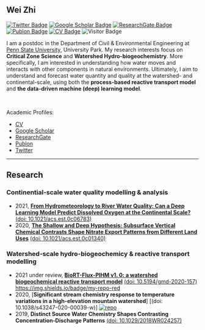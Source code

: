 ## Wei Zhi

[![Twitter Badge](https://img.shields.io/twitter/follow/WeiZhiWater?style=social)](https://twitter.com/WeiZhiWater)
[![Google Scholar Badge](https://img.shields.io/badge/Google-Scholar-orange)](https://scholar.google.com/citations?user=5bEiQqwAAAAJ&hl=en)
[![ResearchGate Badge](https://img.shields.io/badge/My-ReserchGate-green)](https://www.researchgate.net/profile/Wei_Zhi6)
[![Publon Badge](https://img.shields.io/badge/My-Publon-blue)](https://publons.com/researcher/1432883/wei-zhi/)
[![CV Badge](https://img.shields.io/badge/My-CV-critical)](https://drive.google.com/file/d/1mI0sUjJaModaYELef4ml_y2npa_izZno/view?usp=sharing)
![Visitor Badge](https://visitor-badge.laobi.icu/badge?page_id=WeiZhiWater.WeiZhiWater)

I am a postdoc in the Department of Civil & Environmental Engineering at [Penn State University](https://www.psu.edu/), University Park. My research interests focus on **Critical Zone Science** and **Watershed Hydro-biogeochemistry**. More specifically, I am interested in understanding how water moves and interacts with other components in natural environments. Ultimately, I aim to understand and forecast water quantity and quality at the watershed- and continental-scale, using both the **process-based reactive transport model** and **the data-driven machine (deep) learning model**. 

<br/>

Academic Profiles:
- [CV](https://drive.google.com/file/d/1mI0sUjJaModaYELef4ml_y2npa_izZno/view?usp=sharing)
- [Google Scholar](https://scholar.google.com/citations?user=5bEiQqwAAAAJ&hl=en)
- [ResearchGate](https://www.researchgate.net/profile/Wei_Zhi6)
- [Publon](https://publons.com/researcher/1432883/wei-zhi/)
- [Twitter](https://twitter.com/WeiZhiWater)


---

## Research
### Continential-scale water quality modelling & analysis
- 2021, [**From Hydrometeorology to River Water Quality: Can a Deep Learning Model Predict Dissolved Oxygen at the Continental Scale?**](https://github.com/WeiZhiWater/EST_CAMELS-Chem-DO-dataset) [(doi: 10.1021/acs.est.0c06783)](https://doi.org/10.1021/acs.est.0c06783)
- 2020, [**The Shallow and Deep Hypothesis: Subsurface Vertical Chemical Contrasts Shape Nitrate Export Patterns from Different Land Uses**](https://github.com/WeiZhiWater/EST_Nitrate-Shallow-Deep-Hypothesis) [(doi: 10.1021/acs.est.0c01340)](https://doi.org/10.1021/acs.est.0c01340)

### Watershed-scale hydro-biogeochemicy & reactive transport modelling
- 2021 under review, [**BioRT-Flux-PIHM v1. 0: a watershed biogeochemical reactive transport model**](https://github.com/WeiZhiWater/BioRT-Flux-PIHM) [(doi: 10.5194/gmd-2020-157)](https://doi.org/10.5194/gmd-2020-157) https://img.shields.io/badge/my-repo-red
- 2020, [**Significant stream chemistry response to temperature variations in a high-elevation mountain watershed**] [(doi: 10.1038/s43247-020-00039-w)] [![repo](https://img.shields.io/badge/my-repo-red)](https://github.com/WeiZhiWater/COMMSENV_Stream-Chemistry-Response)
- 2019, **Distinct Source Water Chemistry Shapes Contrasting Concentration‐Discharge Patterns** [(doi: 10.1029/2018WR024257)](https://doi.org/10.1029/2018WR024257)
